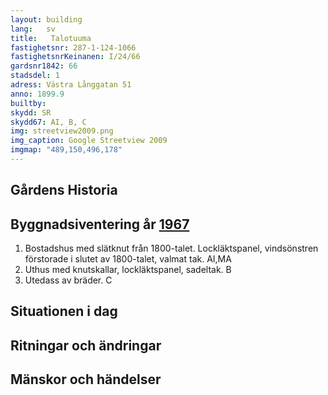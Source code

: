 ```yaml
---
layout: building
lang:   sv
title:   Talotuuma
fastighetsnr: 287-1-124-1066
fastighetsnrKeinanen: I/24/66
gardsnr1842: 66
stadsdel: 1
adress: Västra Långgatan 51
anno: 1899.9
builtby:
skydd: SR
skydd67: AI, B, C
img: streetview2009.png
img_caption: Google Streetview 2009
imgmap: "489,150,496,178"
---
```

## Gårdens Historia


## Byggnadsiventering år <a href="/sources/keinanen_karki.pdf">1967</a>
1. Bostadshus med slätknut från 1800-talet. Lockläktspanel, vindsönstren förstorade i slutet av 1800-talet, valmat tak. AI,MA
2. Uthus med knutskallar, lockläktspanel, sadeltak. B
3. Utedass av bräder. C


## Situationen i dag

## Ritningar och ändringar

## Mänskor och händelser
